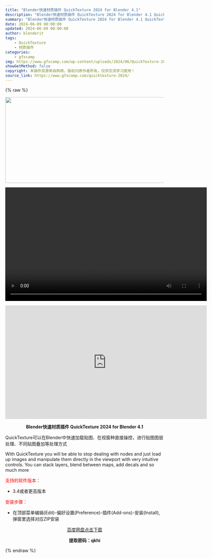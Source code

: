 ```yaml
---
title: "Blender快速材质插件 QuickTexture 2024 for Blender 4.1"
description: "Blender快速材质插件 QuickTexture 2024 for Blender 4.1 QuickTexture可以在Blender中快速加载贴图、在视窗种直接操控，进行贴图图层处理、不同贴图..."
summary: "Blender快速材质插件 QuickTexture 2024 for Blender 4.1 QuickTexture可以在Blender中快速加载贴图、在视窗种直接操控，进行贴图图层处理、不同贴图..."
date: 2024-06-09 00:00:00
updated: 2024-06-09 00:00:00
author: blenderit
tags: 
    - QuickTexture
    - 材质插件
categories:
    - gfxcamp
img: https://www.gfxcamp.com/wp-content/uploads/2024/06/QuickTexture-2024.jpg
showGetMethod: false
copyright: 本插件资源来自网络，版权归原作者所有，仅供交流学习使用！
source_link: https://www.gfxcamp.com/quicktexture-2024/
---
```


{% raw %}
<div><p><img decoding="async" class="aligncenter size-full wp-image-122040" src="https://www.gfxcamp.com/wp-content/uploads/2024/06/QuickTexture-2024.jpg" data-src="https://www.gfxcamp.com/wp-content/uploads/2024/06/QuickTexture-2024.jpg" alt="" width="640" height="272" data-srcset="https://www.gfxcamp.com/wp-content/uploads/2024/06/QuickTexture-2024.jpg 640w, https://www.gfxcamp.com/wp-content/uploads/2024/06/QuickTexture-2024-150x64.jpg 150w" data-sizes="(max-width: 640px) 100vw, 640px"><br>
</p><center><div style="width: 640px;" class="wp-video"><!--[if lt IE 9]><script>document.createElement('video');</script><![endif]-->
<video class="wp-video-shortcode" id="video-122039-1" width="640" height="360" preload="true" controls="controls"><source type="video/mp4" src="http://cloud.video.taobao.com/play/u/null/p/1/e/6/t/1/466582069782.mp4?_=1"></source><a href="http://cloud.video.taobao.com/play/u/null/p/1/e/6/t/1/466582069782.mp4">http://cloud.video.taobao.com/play/u/null/p/1/e/6/t/1/466582069782.mp4</a></video></div></center><p style="text-align: center;"><iframe loading="lazy" src="https://player.youku.com/embed/XNTE4ODc4MTk1Ng==" width="640" height="360" frameborder="0" allowfullscreen="allowfullscreen"></iframe></p><p style="text-align: center;"><strong>Blender快速材质插件 QuickTexture 2024 for Blender 4.1</strong></p><p>QuickTexture可以在Blender中快速加载贴图、在视窗种直接操控，进行贴图图层处理、不同贴图叠加等处理方式</p><p>With QuickTexture you will be able to stop dealing with nodes and just load up images and manipulate them directly in the viewport with very intuitive controls. You can stack layers, blend between maps, add decals and so much more</p><p><span style="color: #ff0000;">支持的软件版本：</span></p><ul>
<li>3.4或者更高版本</li>
</ul><p><span style="color: #ff0000;">安装步骤：</span></p><ul>
<li>在顶部菜单编辑(Edit)-偏好设置(Preference)-插件(Add-ons)-安装(Install),弹窗里选择对应ZIP安装</li>
</ul><p style="text-align: center;"><a class="maxbutton-3 maxbutton maxbutton-baidu" target="_blank" rel="noopener" href="https://pan.baidu.com/s/12ttsWOFzIv3IlKjUuWFiFQ?pwd=qkhi"><span class="mb-text">百度网盘点击下载</span></a></p><p style="text-align: center;"><strong>提取密码：qkhi</strong></p></div>
<div style="display: none">gfxcamp</div>
{% endraw %}